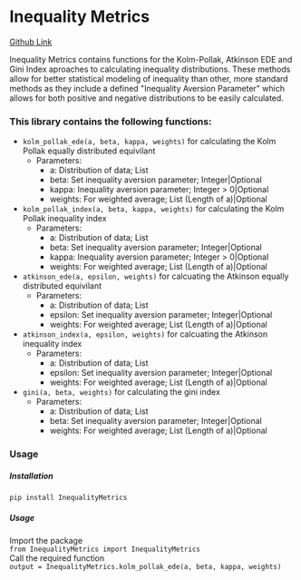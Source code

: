 # Inequality Metrics
[Github Link](https://github.com/urutau-nz/inequality-metrics)

Inequality Metrics contains functions for the Kolm-Pollak, Atkinson EDE and Gini Index aproaches to calculating inequality distributions. These methods allow for better statistical modeling of inequality than other, more standard methods as they include a defined "Inequality Aversion Parameter" which allows for both positive and negative distributions to be easily calculated.
<br/>

### This library contains the following functions:<br/>
* `kolm_pollak_ede(a, beta, kappa, weights)` for calculating the Kolm Pollak equally distributed equivilant
    *   Parameters:
        * a: Distribution of data; List
        * beta: Set inequality aversion parameter; Integer|Optional 
        * kappa: Inequality aversion parameter; Integer > 0|Optional 
        * weights: For weighted average; List (Length of a)|Optional 
* `kolm_pollak_index(a, beta, kappa, weights)` for calculating the Kolm Pollak inequality index
    *   Parameters:
        * a: Distribution of data; List
        * beta: Set inequality aversion parameter; Integer|Optional 
        * kappa: Inequality aversion parameter; Integer > 0|Optional 
        * weights: For weighted average; List (Length of a)|Optional 
* `atkinson_ede(a, epsilon, weights)` for calcuating the Atkinson equally distributed equivilant
    *   Parameters:
        *    a: Distribution of data; List
        *   epsilon: Set inequality aversion parameter; Integer|Optional 
        *   weights: For weighted average; List (Length of a)|Optional 
* `atkinson_index(a, epsilon, weights)` for calcuating the Atkinson inequality index
     *   Parameters:
         *    a: Distribution of data; List
         *   epsilon: Set inequality aversion parameter; Integer|Optional 
         *   weights: For weighted average; List (Length of a)|Optional 
* `gini(a, beta, weights)` for calculating the gini index
     *   Parameters:
         *    a: Distribution of data; List
         *    beta: Set inequality aversion parameter; Integer|Optional 
         *    weights: For weighted average; List (Length of a)|Optional 

### Usage
##### Installation
`pip install InequalityMetrics`
##### Usage
Import the package </br>
`from InequalityMetrics import InequalityMetrics`<br/>
Call the required function<br/>
`output = InequalityMetrics.kolm_pollak_ede(a, beta, kappa, weights)`<br/>